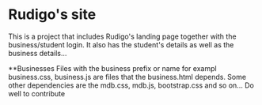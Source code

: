 # Rudigo's site

This is a project that includes Rudigo's landing page together with the business/student login. It also has the student's details 
as well as the business details...

**Businesses
Files with the business prefix or name for exampl business.css, business.js are files that the business.html depends. Some other dependencies
are the mdb.css, mdb.js, bootstrap.css and so on... Do well to contribute
